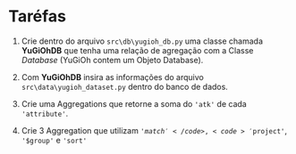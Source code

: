 # Taréfas

1. Crie dentro do arquivo <code>src\db\yugioh_db.py</code> uma classe chamada **YuGiOhDB** que tenha uma relação de agregação com a Classe _Database_ (YuGiOh contem um Objeto Database).

2. Com **YuGiOhDB** insira as informações do arquivo <code>src\data\yugioh_dataset.py</code> dentro do banco de dados.

3. Crie uma Aggregations que retorne a soma do <code>'atk'</code> de cada <code>'attribute'</code>.
    

4. Crie 3 Aggregation que utilizam <code>'$match'</code>, <code>'$project'</code>, <code>'$group'</code> e <code>'sort'</code>
